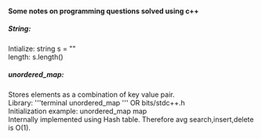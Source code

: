 <h4>Some notes on programming questions solved using c++</h4>

<h5> String: </h5> 
Intialize: string s = "" </br>
length: s.length() </br>

<h5>unordered_map:</h5>  Stores elements as a combination of key value pair. </br>
                Library: '''terminal unordered_map ''' OR bits/stdc++.h </br>
                Initialization example: unordered_map<string,int> map </br>
                Internally implemented using Hash table. Therefore avg search,insert,delete is O(1).</br>
